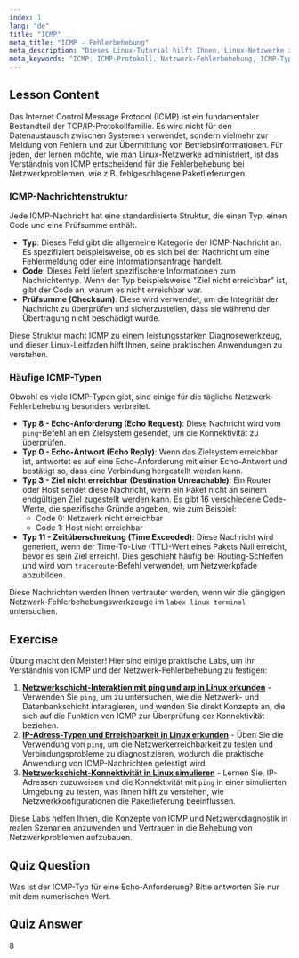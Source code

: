 ```yaml
---
index: 1
lang: "de"
title: "ICMP"
meta_title: "ICMP - Fehlerbehebung"
meta_description: "Dieses Linux-Tutorial hilft Ihnen, Linux-Netzwerke zu erlernen, indem es das ICMP-Protokoll erklärt. Verstehen Sie ICMP-Nachrichtentypen und -Codes für eine effektive Netzwerk-Fehlerbehebung."
meta_keywords: "ICMP, ICMP-Protokoll, Netzwerk-Fehlerbehebung, ICMP-Typen, Linux-Netzwerke, Linux lernen, Linux-Tutorial, labex linux, Anfänger, Anleitung"
---
```


## Lesson Content

Das Internet Control Message Protocol (ICMP) ist ein fundamentaler Bestandteil der TCP/IP-Protokollfamilie. Es wird nicht für den Datenaustausch zwischen Systemen verwendet, sondern vielmehr zur Meldung von Fehlern und zur Übermittlung von Betriebsinformationen. Für jeden, der lernen möchte, wie man Linux-Netzwerke administriert, ist das Verständnis von ICMP entscheidend für die Fehlerbehebung bei Netzwerkproblemen, wie z.B. fehlgeschlagene Paketlieferungen.

### ICMP-Nachrichtenstruktur

Jede ICMP-Nachricht hat eine standardisierte Struktur, die einen Typ, einen Code und eine Prüfsumme enthält.

- **Typ**: Dieses Feld gibt die allgemeine Kategorie der ICMP-Nachricht an. Es spezifiziert beispielsweise, ob es sich bei der Nachricht um eine Fehlermeldung oder eine Informationsanfrage handelt.
- **Code**: Dieses Feld liefert spezifischere Informationen zum Nachrichtentyp. Wenn der Typ beispielsweise "Ziel nicht erreichbar" ist, gibt der Code an, warum es nicht erreichbar war.
- **Prüfsumme (Checksum)**: Diese wird verwendet, um die Integrität der Nachricht zu überprüfen und sicherzustellen, dass sie während der Übertragung nicht beschädigt wurde.

Diese Struktur macht ICMP zu einem leistungsstarken Diagnosewerkzeug, und dieser Linux-Leitfaden hilft Ihnen, seine praktischen Anwendungen zu verstehen.

### Häufige ICMP-Typen

Obwohl es viele ICMP-Typen gibt, sind einige für die tägliche Netzwerk-Fehlerbehebung besonders verbreitet.

- **Typ 8 - Echo-Anforderung (Echo Request)**: Diese Nachricht wird vom `ping`-Befehl an ein Zielsystem gesendet, um die Konnektivität zu überprüfen.
- **Typ 0 - Echo-Antwort (Echo Reply)**: Wenn das Zielsystem erreichbar ist, antwortet es auf eine Echo-Anforderung mit einer Echo-Antwort und bestätigt so, dass eine Verbindung hergestellt werden kann.
- **Typ 3 - Ziel nicht erreichbar (Destination Unreachable)**: Ein Router oder Host sendet diese Nachricht, wenn ein Paket nicht an seinem endgültigen Ziel zugestellt werden kann. Es gibt 16 verschiedene Code-Werte, die spezifische Gründe angeben, wie zum Beispiel:
  - Code 0: Netzwerk nicht erreichbar
  - Code 1: Host nicht erreichbar
- **Typ 11 - Zeitüberschreitung (Time Exceeded)**: Diese Nachricht wird generiert, wenn der Time-To-Live (TTL)-Wert eines Pakets Null erreicht, bevor es sein Ziel erreicht. Dies geschieht häufig bei Routing-Schleifen und wird vom `traceroute`-Befehl verwendet, um Netzwerkpfade abzubilden.

Diese Nachrichten werden Ihnen vertrauter werden, wenn wir die gängigen Netzwerk-Fehlerbehebungswerkzeuge im `labex linux terminal` untersuchen.

## Exercise

Übung macht den Meister! Hier sind einige praktische Labs, um Ihr Verständnis von ICMP und der Netzwerk-Fehlerbehebung zu festigen:

1.  **[Netzwerkschicht-Interaktion mit ping und arp in Linux erkunden](https://labex.io/de/labs/comptia-explore-network-layer-interaction-with-ping-and-arp-in-linux-592746)** - Verwenden Sie `ping`, um zu untersuchen, wie die Netzwerk- und Datenbankschicht interagieren, und wenden Sie direkt Konzepte an, die sich auf die Funktion von ICMP zur Überprüfung der Konnektivität beziehen.
2.  **[IP-Adress-Typen und Erreichbarkeit in Linux erkunden](https://labex.io/de/labs/comptia-explore-ip-address-types-and-reachability-in-linux-592780)** - Üben Sie die Verwendung von `ping`, um die Netzwerkerreichbarkeit zu testen und Verbindungsprobleme zu diagnostizieren, wodurch die praktische Anwendung von ICMP-Nachrichten gefestigt wird.
3.  **[Netzwerkschicht-Konnektivität in Linux simulieren](https://labex.io/de/labs/comptia-simulate-network-layer-connectivity-in-linux-592752)** - Lernen Sie, IP-Adressen zuzuweisen und die Konnektivität mit `ping` in einer simulierten Umgebung zu testen, was Ihnen hilft zu verstehen, wie Netzwerkkonfigurationen die Paketlieferung beeinflussen.

Diese Labs helfen Ihnen, die Konzepte von ICMP und Netzwerkdiagnostik in realen Szenarien anzuwenden und Vertrauen in die Behebung von Netzwerkproblemen aufzubauen.

## Quiz Question

Was ist der ICMP-Typ für eine Echo-Anforderung? Bitte antworten Sie nur mit dem numerischen Wert.

## Quiz Answer

8
